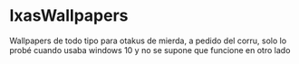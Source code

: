 # IxasWallpapers
Wallpapers de todo tipo para otakus de mierda, a pedido del corru, solo lo probé cuando usaba windows 10 y no se supone que funcione en otro lado
